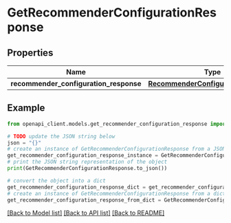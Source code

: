 # GetRecommenderConfigurationResponse


## Properties

Name | Type | Description | Notes
------------ | ------------- | ------------- | -------------
**recommender_configuration_response** | [**RecommenderConfigurationResponse**](RecommenderConfigurationResponse.md) |  | 

## Example

```python
from openapi_client.models.get_recommender_configuration_response import GetRecommenderConfigurationResponse

# TODO update the JSON string below
json = "{}"
# create an instance of GetRecommenderConfigurationResponse from a JSON string
get_recommender_configuration_response_instance = GetRecommenderConfigurationResponse.from_json(json)
# print the JSON string representation of the object
print(GetRecommenderConfigurationResponse.to_json())

# convert the object into a dict
get_recommender_configuration_response_dict = get_recommender_configuration_response_instance.to_dict()
# create an instance of GetRecommenderConfigurationResponse from a dict
get_recommender_configuration_response_from_dict = GetRecommenderConfigurationResponse.from_dict(get_recommender_configuration_response_dict)
```
[[Back to Model list]](../README.md#documentation-for-models) [[Back to API list]](../README.md#documentation-for-api-endpoints) [[Back to README]](../README.md)



